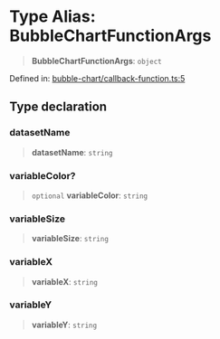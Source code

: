 # Type Alias: BubbleChartFunctionArgs

> **BubbleChartFunctionArgs**: `object`

Defined in: [bubble-chart/callback-function.ts:5](https://github.com/GeoDaCenter/openassistant/blob/fd29806c870b11792765637bc0dc6fbb46bd3016/packages/echarts/src/bubble-chart/callback-function.ts#L5)

## Type declaration

### datasetName

> **datasetName**: `string`

### variableColor?

> `optional` **variableColor**: `string`

### variableSize

> **variableSize**: `string`

### variableX

> **variableX**: `string`

### variableY

> **variableY**: `string`
